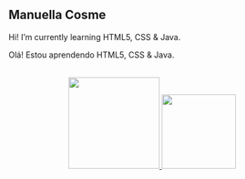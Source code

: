 ## Manuella Cosme
Hi! I’m currently learning HTML5, CSS & Java.

Olá! Estou aprendendo HTML5, CSS & Java.

<br>

<div align="center">
  <a href="https://github.com/manuellacosme">
  <img height="160em" src="https://github-readme-stats.vercel.app/api?username=manuellacosme&show_icons=false&theme=dracula&include_all_commits=true&count_private=true"/>
  <img height="130em" src="https://github-readme-stats.vercel.app/api/top-langs/?username=manuellacosme&layout=compact&langs_count=7&theme=dracula"/>
</div>
